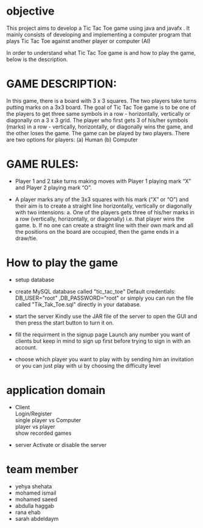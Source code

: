 
# objective 

This project aims to develop a Tic Tac Toe game using java and javafx . It mainly consists of developing and implementing a computer program that plays Tic Tac Toe against another player or computer (AI) 

In order to understand what Tic Tac Toe game is and how to play the game, below is the description.


# GAME DESCRIPTION:

In this game, there is a board with 3 x 3 squares.
The two players take turns putting marks on a 3x3 board. The goal of Tic Tac Toe game is to be one of the players to get three same symbols in a row - horizontally, vertically or diagonally on a 3 x 3 grid. The player who first gets 3 of his/her symbols (marks) in a row - vertically, horizontally, or diagonally wins the game, and the other loses the game. The game can be played by two players. There are two options for players: (a) Human (b) Computer

# GAME RULES:

- Player 1 and 2 take turns making moves with Player 1 playing mark “X” and Player 2 playing mark “O”.

- A player marks any of the 3x3 squares with his mark (“X” or “O”) and their aim is to create a straight line horizontally, vertically or  diagonally with two intensions:
a. One of the players gets three of his/her marks in a row (vertically, horizontally, or diagonally) i.e. that player wins the game.
b. If no one can create a straight line with their own mark and all the positions on the board are occupied, then the game ends in a draw/tie.



# How to play the game 

- setup database 

- create MySQL database called "tic_tac_toe" 
Default credentials: DB_USER="root" ,DB_PASSWORD="root"
or simply you can run the file called "Tik_Tak_Toe.sql" directly in your database.

- start the server
Kindly use the JAR file of the server to open the GUI and then press the start button to turn it on.

- fill the requirment in the signup page 
Launch any number you want of clients but keep in mind to sign up first before trying to sign in with an account.

- choose which player you want to play with by sending him an invitation or you can just play with ui by choosing the difficulty level 

# application domain

- Client                        
Login/Register                   
single player vs Computer     
player vs player            
show recorded games                              
              
- server 
Activate or disable the server

# team member 
- yehya shehata
- mohamed ismail 
- mohamed saeed 
- abdulla haggab 
- rana ehab
- sarah abdeldaym